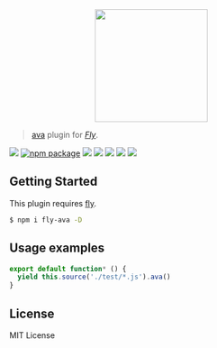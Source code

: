 <div align="center">
  <a href="http://github.com/flyjs/fly">
    <img width=200px  src="https://cloud.githubusercontent.com/assets/8317250/8733685/0be81080-2c40-11e5-98d2-c634f076ccd7.png">
  </a>
</div>

> [ava](https://github.com/sindresorhus/ava) plugin for _[Fly][fly]_.

[![][fly-badge]][fly]
[![npm package][npm-ver-link]][npm-pkg-link]
[![][travis-badge]][travis-link]
[![][appveyor-badge]][appveyor-link]
[![][climate-badge]][climate-link]
[![][david-badge]][david-link]
[![][david-dev-badge]][david-dev-link]


## Getting Started
This plugin requires [fly](https://github.com/bucaran/fly).

```sh
$ npm i fly-ava -D
```

## Usage examples

```js
export default function* () {
  yield this.source('./test/*.js').ava()
}
```

## License
MIT License

[mit]:             http://opensource.org/licenses/MIT
[author]:          https://github.com/pine613
[fly]:             https://github.com/bucaran/fly
[fly-badge]:       https://img.shields.io/badge/fly-JS-05B3E1.svg?style=flat-square
[mit-badge]:       https://img.shields.io/badge/license-MIT-444444.svg?style=flat-square
[npm-pkg-link]:    https://www.npmjs.org/package/fly-ava
[npm-ver-link]:    https://img.shields.io/npm/v/fly-ava.svg?style=flat-square
[travis-link]:     https://travis-ci.org/pine613/fly-ava
[travis-badge]:    http://img.shields.io/travis/pine613/fly-ava.svg?style=flat-square
[appveyor-link]:   https://ci.appveyor.com/project/pine613/fly-ava/branch/master
[appveyor-badge]:  https://img.shields.io/appveyor/ci/pine613/fly-ava/master.svg?style=flat-square
[david-link]:      https://david-dm.org/pine613/fly-ava
[david-badge]:     https://img.shields.io/david/pine613/fly-ava.svg?style=flat-square
[david-dev-link]:  https://david-dm.org/pine613/fly-ava#info=devDependencies&view=table
[david-dev-badge]: https://img.shields.io/david/dev/pine613/fly-ava.svg?style=flat-square
[climate-link]:    https://codeclimate.com/github/pine613/fly-ava
[climate-badge]:   https://img.shields.io/codeclimate/github/pine613/fly-ava.svg?style=flat-square
